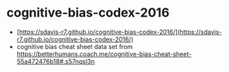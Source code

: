 # cognitive-bias-codex-2016

* [https://sdavis-r7.github.io/cognitive-bias-codex-2016/](https://sdavis-r7.github.io/cognitive-bias-codex-2016/)
* cognitive bias cheat sheet data set from https://betterhumans.coach.me/cognitive-bias-cheat-sheet-55a472476b18#.s57nqsl3n
